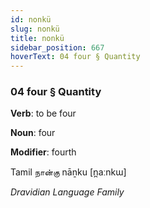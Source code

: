 ```yaml
---
id: nonkü
slug: nonkü
title: nonkü
sidebar_position: 667
hoverText: 04 four § Quantity
---
```


### 04 four § Quantity

**Verb**: to be four

**Noun**: four

**Modifier**: fourth

Tamil நான்கு nāṉku [n̪aːnkɯ]

*Dravidian Language Family*